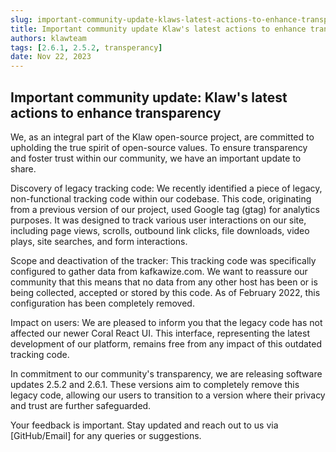 ```yaml
---
slug: important-community-update-klaws-latest-actions-to-enhance-transparency
title: Important community update Klaw's latest actions to enhance transparency
authors: klawteam
tags: [2.6.1, 2.5.2, transperancy]
date: Nov 22, 2023
---
```


## Important community update: Klaw's latest actions to enhance transparency

<!-- vale off -->

We, as an integral part of the Klaw open-source project, are committed to upholding the true spirit of open-source values. To ensure transparency and foster trust within our community, we have an important update to share.

Discovery of legacy tracking code:
We recently identified a piece of legacy, non-functional tracking code within our codebase. This code, originating from a previous version of our project, used Google tag (gtag) for analytics purposes. It was designed to track various user interactions on our site, including page views, scrolls, outbound link clicks, file downloads, video plays, site searches, and form interactions.

Scope and deactivation of the tracker:
This tracking code was specifically configured to gather data from kafkawize.com. We want to reassure our community that this means that no data from any other host has been or is being collected, accepted or stored by this code. As of February 2022, this configuration has been completely removed.

Impact on users:
We are pleased to inform you that the legacy code has not affected our newer Coral React UI. This interface, representing the latest development of our platform, remains free from any impact of this outdated tracking code.

In commitment to our community's transparency, we are releasing software updates 2.5.2 and 2.6.1. These versions aim to completely remove this legacy code, allowing our users to transition to a version where their privacy and trust are further safeguarded.

Your feedback is important. Stay updated and reach out to us via [GitHub/Email] for any queries or suggestions.

<!-- vale on -->
